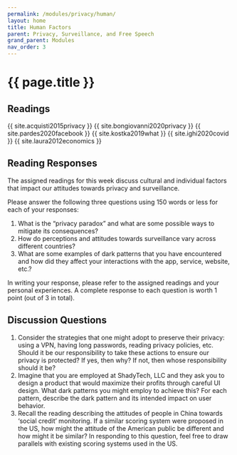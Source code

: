 ```yaml
---
permalink: /modules/privacy/human/
layout: home
title: Human Factors
parent: Privacy, Surveillance, and Free Speech
grand_parent: Modules
nav_order: 3
---
```


# {{ page.title }}

<h2 class="text-delta">Readings</h2>
{{ site.acquisti2015privacy }}
{{ site.bongiovanni2020privacy }}
{{ site.pardes2020facebook }}
{{ site.kostka2019what }}
{{ site.ighi2020covid }}
{{ site.laura2012economics }}

<h2 class="text-delta">Reading Responses</h2>
The assigned readings for this week discuss cultural and individual factors that impact our attitudes towards privacy and surveillance.

Please answer the following three questions using 150 words or less for each of your responses:
1. What is the “privacy paradox” and what are some possible ways to mitigate its consequences?
2. How do perceptions and attitudes towards surveillance vary across different countries?
3. What are some examples of dark patterns that you have encountered and how did they affect your interactions with the app, service, website, etc.? 

In writing your response, please refer to the assigned readings and your personal experiences. A complete response to each question is worth 1 point (out of 3 in total).

<h2 class="text-delta">Discussion Questions</h2>

1. Consider the strategies that one might adopt to preserve their privacy: using a VPN, having long passwords, reading privacy policies, etc. Should it be our responsibility to take these actions to ensure our privacy is protected? If yes, then why? If not, then whose responsibility should it be?
2. Imagine that you are employed at ShadyTech, LLC and they ask you to design a product that would maximize their profits through careful UI design. What dark patterns you might employ to achieve this? For each pattern, describe the dark pattern and its intended impact on user behavior. 
3. Recall the reading describing the attitudes of people in China towards ‘social credit’ monitoring. If a similar scoring system were proposed in the US, how might the attitude of the American public be different and how might it be similar? In responding to this question, feel free to draw parallels with existing scoring systems used in the US. 